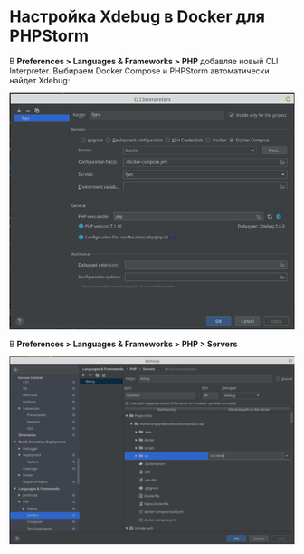 # Настройка Xdebug в Docker для PHPStorm

В **Preferences > Languages & Frameworks > PHP** добавляе новый CLI Interpreter. Выбираем Docker Compose и PHPStorm автоматически найдет Xdebug:

![](https://github.com/obvu/playbook/blob/master/images/CLI-interpreter.png)

В **Preferences > Languages & Frameworks > PHP > Servers** 

![](https://github.com/obvu/playbook/blob/master/images/Server.png)